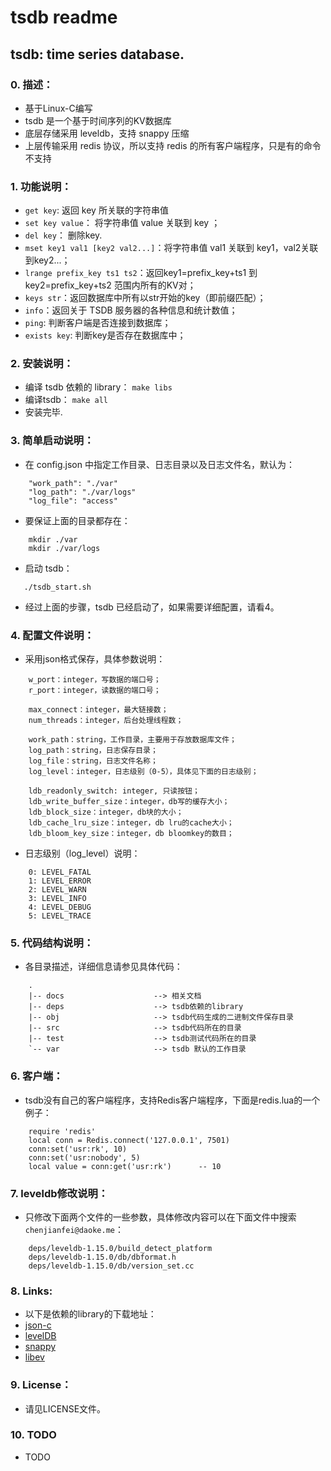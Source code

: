 tsdb readme
=========================

tsdb: time series database.
-------------------------

### 0. 描述：
* 基于Linux-C编写
* tsdb 是一个基于时间序列的KV数据库
* 底层存储采用 leveldb，支持 snappy 压缩
* 上层传输采用 redis 协议，所以支持 redis 的所有客户端程序，只是有的命令不支持

### 1. 功能说明：
* `get key`: 返回 key 所关联的字符串值
* `set key value`： 将字符串值 value 关联到 key ；
* `del key`： 删除key.
* `mset key1 val1 [key2 val2...]`：将字符串值 val1 关联到 key1，val2关联到key2...；
* `lrange prefix_key ts1 ts2`：返回key1=prefix_key+ts1 到 key2=prefix_key+ts2 范围内所有的KV对；
* `keys str`：返回数据库中所有以str开始的key（即前缀匹配）； 
* `info`：返回关于 TSDB 服务器的各种信息和统计数值；
* `ping`: 判断客户端是否连接到数据库；
* `exists key`: 判断key是否存在数据库中；

### 2. 安装说明：
* 编译 tsdb 依赖的 library：
    `make libs`
* 编译tsdb：
    `make all`
* 安装完毕.

### 3. 简单启动说明：
* 在 config.json 中指定工作目录、日志目录以及日志文件名，默认为：
```
    "work_path": "./var"
    "log_path": "./var/logs"
    "log_file": "access"
```
* 要保证上面的目录都存在：
```
    mkdir ./var
    mkdir ./var/logs
```
* 启动 tsdb：
```
   ./tsdb_start.sh 
```
* 经过上面的步骤，tsdb 已经启动了，如果需要详细配置，请看4。

### 4. 配置文件说明：
* 采用json格式保存，具体参数说明：
```
    w_port：integer，写数据的端口号；
    r_port：integer，读数据的端口号；

    max_connect：integer，最大链接数；
    num_threads：integer，后台处理线程数；
    
    work_path：string，工作目录，主要用于存放数据库文件；
    log_path：string，日志保存目录；
    log_file：string，日志文件名称；
    log_level：integer，日志级别（0-5），具体见下面的日志级别；
    
    ldb_readonly_switch: integer, 只读按钮；
    ldb_write_buffer_size：integer，db写的缓存大小；
    ldb_block_size：integer，db块的大小；
    ldb_cache_lru_size：integer，db lru的cache大小；
    ldb_bloom_key_size：integer，db bloomkey的数目；
```
* 日志级别（log_level）说明：
```
    0: LEVEL_FATAL
    1: LEVEL_ERROR
    2: LEVEL_WARN
    3: LEVEL_INFO
    4: LEVEL_DEBUG
    5: LEVEL_TRACE
```
     
### 5. 代码结构说明：
* 各目录描述，详细信息请参见具体代码：
```
    .
    |-- docs                    --> 相关文档
    |-- deps                    --> tsdb依赖的library
    |-- obj                     --> tsdb代码生成的二进制文件保存目录
    |-- src                     --> tsdb代码所在的目录
    |-- test                    --> tsdb测试代码所在的目录
    `-- var                     --> tsdb 默认的工作目录

```

### 6. 客户端：
* tsdb没有自己的客户端程序，支持Redis客户端程序，下面是redis.lua的一个例子：
```
    require 'redis'
    local conn = Redis.connect('127.0.0.1', 7501)
    conn:set('usr:rk', 10)
    conn:set('usr:nobody', 5)
    local value = conn:get('usr:rk')      -- 10
```

### 7. leveldb修改说明：
* 只修改下面两个文件的一些参数，具体修改内容可以在下面文件中搜索`chenjianfei@daoke.me`：
```
    deps/leveldb-1.15.0/build_detect_platform
    deps/leveldb-1.15.0/db/dbformat.h
    deps/leveldb-1.15.0/db/version_set.cc
```

### 8. Links:
* 以下是依赖的library的下载地址：
* [json-c](https://github.com/json-c/json-c)
* [levelDB](http://code.google.com/p/leveldb/)
* [snappy](http://code.google.com/p/snappy/downloads/detail?name=snappy-1.1.1.tar.gz)
* [libev](http://software.schmorp.de/pkg/libev.html)

### 9. License：
* 请见LICENSE文件。

### 10. TODO 
* TODO

